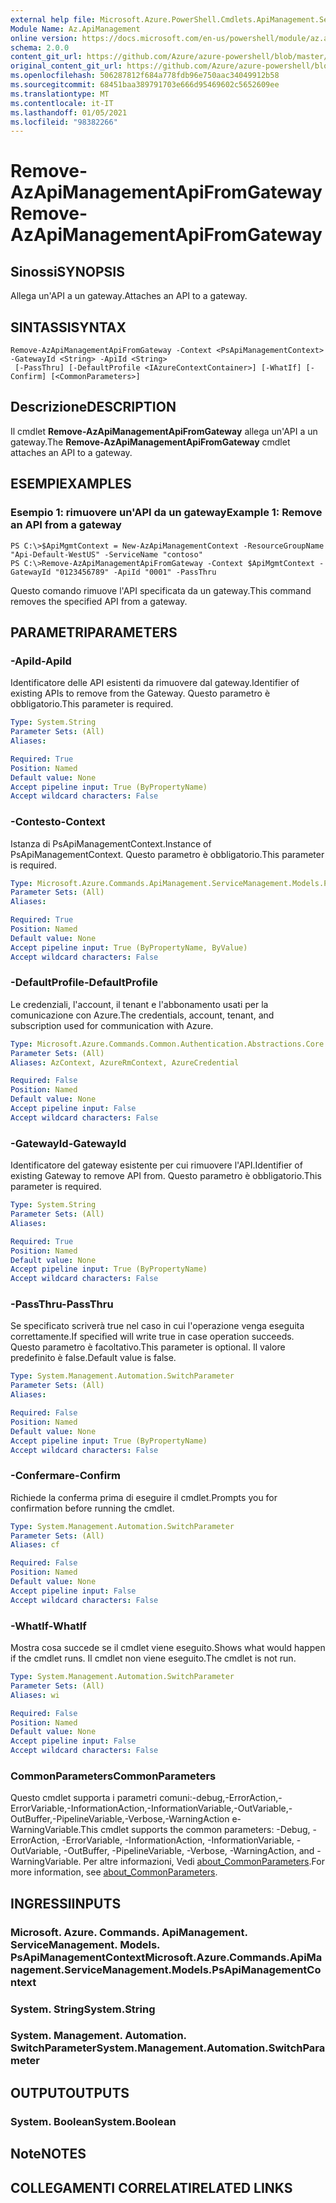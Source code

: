 ```yaml
---
external help file: Microsoft.Azure.PowerShell.Cmdlets.ApiManagement.ServiceManagement.dll-Help.xml
Module Name: Az.ApiManagement
online version: https://docs.microsoft.com/en-us/powershell/module/az.apimanagement/remove-azapimanagementapifromgateway
schema: 2.0.0
content_git_url: https://github.com/Azure/azure-powershell/blob/master/src/ApiManagement/ApiManagement/help/Remove-AzApiManagementApiFromGateway.md
original_content_git_url: https://github.com/Azure/azure-powershell/blob/master/src/ApiManagement/ApiManagement/help/Remove-AzApiManagementApiFromGateway.md
ms.openlocfilehash: 506287812f684a778fdb96e750aac34049912b58
ms.sourcegitcommit: 68451baa389791703e666d95469602c5652609ee
ms.translationtype: MT
ms.contentlocale: it-IT
ms.lasthandoff: 01/05/2021
ms.locfileid: "98382266"
---
```

# <span data-ttu-id="31c16-101">Remove-AzApiManagementApiFromGateway</span><span class="sxs-lookup"><span data-stu-id="31c16-101">Remove-AzApiManagementApiFromGateway</span></span>

## <span data-ttu-id="31c16-102">Sinossi</span><span class="sxs-lookup"><span data-stu-id="31c16-102">SYNOPSIS</span></span>
<span data-ttu-id="31c16-103">Allega un'API a un gateway.</span><span class="sxs-lookup"><span data-stu-id="31c16-103">Attaches an API to a gateway.</span></span>

## <span data-ttu-id="31c16-104">SINTASSI</span><span class="sxs-lookup"><span data-stu-id="31c16-104">SYNTAX</span></span>

```
Remove-AzApiManagementApiFromGateway -Context <PsApiManagementContext> -GatewayId <String> -ApiId <String>
 [-PassThru] [-DefaultProfile <IAzureContextContainer>] [-WhatIf] [-Confirm] [<CommonParameters>]
```

## <span data-ttu-id="31c16-105">Descrizione</span><span class="sxs-lookup"><span data-stu-id="31c16-105">DESCRIPTION</span></span>
<span data-ttu-id="31c16-106">Il cmdlet **Remove-AzApiManagementApiFromGateway** allega un'API a un gateway.</span><span class="sxs-lookup"><span data-stu-id="31c16-106">The **Remove-AzApiManagementApiFromGateway** cmdlet attaches an API to a gateway.</span></span>

## <span data-ttu-id="31c16-107">ESEMPI</span><span class="sxs-lookup"><span data-stu-id="31c16-107">EXAMPLES</span></span>

### <span data-ttu-id="31c16-108">Esempio 1: rimuovere un'API da un gateway</span><span class="sxs-lookup"><span data-stu-id="31c16-108">Example 1: Remove an API from a gateway</span></span>
```
PS C:\>$ApiMgmtContext = New-AzApiManagementContext -ResourceGroupName "Api-Default-WestUS" -ServiceName "contoso"
PS C:\>Remove-AzApiManagementApiFromGateway -Context $ApiMgmtContext -GatewayId "0123456789" -ApiId "0001" -PassThru
```

<span data-ttu-id="31c16-109">Questo comando rimuove l'API specificata da un gateway.</span><span class="sxs-lookup"><span data-stu-id="31c16-109">This command removes the specified API from a gateway.</span></span>

## <span data-ttu-id="31c16-110">PARAMETRI</span><span class="sxs-lookup"><span data-stu-id="31c16-110">PARAMETERS</span></span>

### <span data-ttu-id="31c16-111">-ApiId</span><span class="sxs-lookup"><span data-stu-id="31c16-111">-ApiId</span></span>
<span data-ttu-id="31c16-112">Identificatore delle API esistenti da rimuovere dal gateway.</span><span class="sxs-lookup"><span data-stu-id="31c16-112">Identifier of existing APIs to remove from the Gateway.</span></span>
<span data-ttu-id="31c16-113">Questo parametro è obbligatorio.</span><span class="sxs-lookup"><span data-stu-id="31c16-113">This parameter is required.</span></span>

```yaml
Type: System.String
Parameter Sets: (All)
Aliases:

Required: True
Position: Named
Default value: None
Accept pipeline input: True (ByPropertyName)
Accept wildcard characters: False
```

### <span data-ttu-id="31c16-114">-Contesto</span><span class="sxs-lookup"><span data-stu-id="31c16-114">-Context</span></span>
<span data-ttu-id="31c16-115">Istanza di PsApiManagementContext.</span><span class="sxs-lookup"><span data-stu-id="31c16-115">Instance of PsApiManagementContext.</span></span>
<span data-ttu-id="31c16-116">Questo parametro è obbligatorio.</span><span class="sxs-lookup"><span data-stu-id="31c16-116">This parameter is required.</span></span>

```yaml
Type: Microsoft.Azure.Commands.ApiManagement.ServiceManagement.Models.PsApiManagementContext
Parameter Sets: (All)
Aliases:

Required: True
Position: Named
Default value: None
Accept pipeline input: True (ByPropertyName, ByValue)
Accept wildcard characters: False
```

### <span data-ttu-id="31c16-117">-DefaultProfile</span><span class="sxs-lookup"><span data-stu-id="31c16-117">-DefaultProfile</span></span>
<span data-ttu-id="31c16-118">Le credenziali, l'account, il tenant e l'abbonamento usati per la comunicazione con Azure.</span><span class="sxs-lookup"><span data-stu-id="31c16-118">The credentials, account, tenant, and subscription used for communication with Azure.</span></span>

```yaml
Type: Microsoft.Azure.Commands.Common.Authentication.Abstractions.Core.IAzureContextContainer
Parameter Sets: (All)
Aliases: AzContext, AzureRmContext, AzureCredential

Required: False
Position: Named
Default value: None
Accept pipeline input: False
Accept wildcard characters: False
```

### <span data-ttu-id="31c16-119">-GatewayId</span><span class="sxs-lookup"><span data-stu-id="31c16-119">-GatewayId</span></span>
<span data-ttu-id="31c16-120">Identificatore del gateway esistente per cui rimuovere l'API.</span><span class="sxs-lookup"><span data-stu-id="31c16-120">Identifier of existing Gateway to remove API from.</span></span>
<span data-ttu-id="31c16-121">Questo parametro è obbligatorio.</span><span class="sxs-lookup"><span data-stu-id="31c16-121">This parameter is required.</span></span>

```yaml
Type: System.String
Parameter Sets: (All)
Aliases:

Required: True
Position: Named
Default value: None
Accept pipeline input: True (ByPropertyName)
Accept wildcard characters: False
```

### <span data-ttu-id="31c16-122">-PassThru</span><span class="sxs-lookup"><span data-stu-id="31c16-122">-PassThru</span></span>
<span data-ttu-id="31c16-123">Se specificato scriverà true nel caso in cui l'operazione venga eseguita correttamente.</span><span class="sxs-lookup"><span data-stu-id="31c16-123">If specified will write true in case operation succeeds.</span></span>
<span data-ttu-id="31c16-124">Questo parametro è facoltativo.</span><span class="sxs-lookup"><span data-stu-id="31c16-124">This parameter is optional.</span></span>
<span data-ttu-id="31c16-125">Il valore predefinito è false.</span><span class="sxs-lookup"><span data-stu-id="31c16-125">Default value is false.</span></span>

```yaml
Type: System.Management.Automation.SwitchParameter
Parameter Sets: (All)
Aliases:

Required: False
Position: Named
Default value: None
Accept pipeline input: True (ByPropertyName)
Accept wildcard characters: False
```

### <span data-ttu-id="31c16-126">-Confermare</span><span class="sxs-lookup"><span data-stu-id="31c16-126">-Confirm</span></span>
<span data-ttu-id="31c16-127">Richiede la conferma prima di eseguire il cmdlet.</span><span class="sxs-lookup"><span data-stu-id="31c16-127">Prompts you for confirmation before running the cmdlet.</span></span>

```yaml
Type: System.Management.Automation.SwitchParameter
Parameter Sets: (All)
Aliases: cf

Required: False
Position: Named
Default value: None
Accept pipeline input: False
Accept wildcard characters: False
```

### <span data-ttu-id="31c16-128">-WhatIf</span><span class="sxs-lookup"><span data-stu-id="31c16-128">-WhatIf</span></span>
<span data-ttu-id="31c16-129">Mostra cosa succede se il cmdlet viene eseguito.</span><span class="sxs-lookup"><span data-stu-id="31c16-129">Shows what would happen if the cmdlet runs.</span></span> <span data-ttu-id="31c16-130">Il cmdlet non viene eseguito.</span><span class="sxs-lookup"><span data-stu-id="31c16-130">The cmdlet is not run.</span></span>

```yaml
Type: System.Management.Automation.SwitchParameter
Parameter Sets: (All)
Aliases: wi

Required: False
Position: Named
Default value: None
Accept pipeline input: False
Accept wildcard characters: False
```

### <span data-ttu-id="31c16-131">CommonParameters</span><span class="sxs-lookup"><span data-stu-id="31c16-131">CommonParameters</span></span>
<span data-ttu-id="31c16-132">Questo cmdlet supporta i parametri comuni:-debug,-ErrorAction,-ErrorVariable,-InformationAction,-InformationVariable,-OutVariable,-OutBuffer,-PipelineVariable,-Verbose,-WarningAction e-WarningVariable.</span><span class="sxs-lookup"><span data-stu-id="31c16-132">This cmdlet supports the common parameters: -Debug, -ErrorAction, -ErrorVariable, -InformationAction, -InformationVariable, -OutVariable, -OutBuffer, -PipelineVariable, -Verbose, -WarningAction, and -WarningVariable.</span></span> <span data-ttu-id="31c16-133">Per altre informazioni, Vedi [about_CommonParameters](http://go.microsoft.com/fwlink/?LinkID=113216).</span><span class="sxs-lookup"><span data-stu-id="31c16-133">For more information, see [about_CommonParameters](http://go.microsoft.com/fwlink/?LinkID=113216).</span></span>

## <span data-ttu-id="31c16-134">INGRESSI</span><span class="sxs-lookup"><span data-stu-id="31c16-134">INPUTS</span></span>

### <span data-ttu-id="31c16-135">Microsoft. Azure. Commands. ApiManagement. ServiceManagement. Models. PsApiManagementContext</span><span class="sxs-lookup"><span data-stu-id="31c16-135">Microsoft.Azure.Commands.ApiManagement.ServiceManagement.Models.PsApiManagementContext</span></span>

### <span data-ttu-id="31c16-136">System. String</span><span class="sxs-lookup"><span data-stu-id="31c16-136">System.String</span></span>

### <span data-ttu-id="31c16-137">System. Management. Automation. SwitchParameter</span><span class="sxs-lookup"><span data-stu-id="31c16-137">System.Management.Automation.SwitchParameter</span></span>

## <span data-ttu-id="31c16-138">OUTPUT</span><span class="sxs-lookup"><span data-stu-id="31c16-138">OUTPUTS</span></span>

### <span data-ttu-id="31c16-139">System. Boolean</span><span class="sxs-lookup"><span data-stu-id="31c16-139">System.Boolean</span></span>

## <span data-ttu-id="31c16-140">Note</span><span class="sxs-lookup"><span data-stu-id="31c16-140">NOTES</span></span>

## <span data-ttu-id="31c16-141">COLLEGAMENTI CORRELATI</span><span class="sxs-lookup"><span data-stu-id="31c16-141">RELATED LINKS</span></span>
